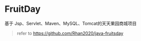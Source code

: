 # FruitDay
基于 Jsp、Servlet、Maven、MySQL、Tomcat的天天果园商城项目
> refer to https://github.com/Rhan2020/java-fruitsday
